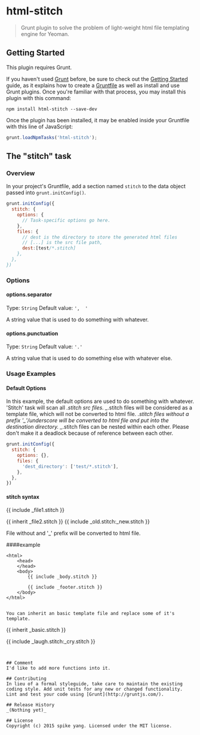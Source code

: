 # html-stitch

> Grunt plugin to solve the problem of light-weight html file templating engine for Yeoman.

## Getting Started
This plugin requires Grunt.

If you haven't used [Grunt](http://gruntjs.com/) before, be sure to check out the [Getting Started](http://gruntjs.com/getting-started) guide, as it explains how to create a [Gruntfile](http://gruntjs.com/sample-gruntfile) as well as install and use Grunt plugins. Once you're familiar with that process, you may install this plugin with this command:

```shell
npm install html-stitch --save-dev
```

Once the plugin has been installed, it may be enabled inside your Gruntfile with this line of JavaScript:

```js
grunt.loadNpmTasks('html-stitch');
```

## The "stitch" task

### Overview
In your project's Gruntfile, add a section named `stitch` to the data object passed into `grunt.initConfig()`.

```js
grunt.initConfig({
  stitch: {
    options: {
      // Task-specific options go here.
    },
    files: {
      // dest is the directory to store the generated html files
      // [...] is the src file path, 
      dest:[test/*.stitch]
    },
  },
})
```

### Options

#### options.separator
Type: `String`
Default value: `',  '`

A string value that is used to do something with whatever.

#### options.punctuation
Type: `String`
Default value: `'.'`

A string value that is used to do something else with whatever else.

### Usage Examples

#### Default Options
In this example, the default options are used to do something with whatever. 'Stitch' task will scan all *.stitch src files. _*.stitch files will be considered as a template file, which will not be converted to html file. *.stitch files without a prefix '_'/underscore will be converted to html file and put into the destination directory. _*.stitch files can be nested within each other. Please don't make it a deadlock because of reference between each other.

```js
grunt.initConfig({
  stitch: {
    options: {},
    files: {
      'dest_directory': ['test/*.stitch'],
    },
  },
})
```

#### stitch syntax
{{ include _file1.stitch }}

{{ inherit _file2.stitch }}
{{ include _old.stitch:_new.stitch }}

File without and '_' prefix will be converted to html file.

####example

```index.stitch
<html>
	<head>
	</head>
	<body>
		{{ include _body.stitch }}

		{{ include _footer.stitch }}
	</body>
</html>


You can inherit an basic template file and replace some of it's template.
```
{{ inherit _basic.stitch }}

{{ include _laugh.stitch:_cry.stitch }}

```


## Comment
I'd like to add more functions into it.

## Contributing
In lieu of a formal styleguide, take care to maintain the existing coding style. Add unit tests for any new or changed functionality. Lint and test your code using [Grunt](http://gruntjs.com/).

## Release History
_(Nothing yet)_

## License
Copyright (c) 2015 spike yang. Licensed under the MIT license.
